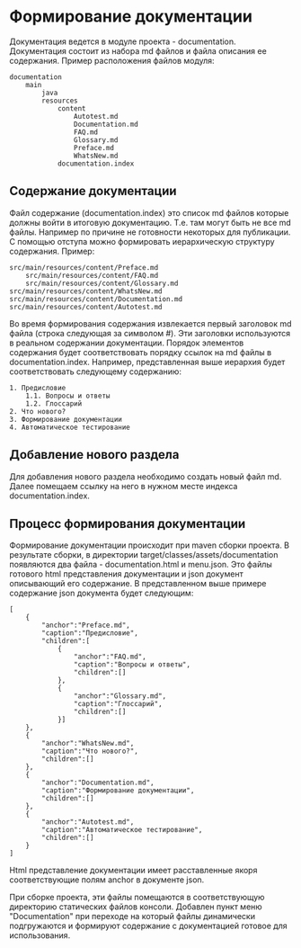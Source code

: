# Формирование документации

Документация ведется в модуле проекта - documentation. Документация состоит из набора md файлов и файла описания ее содержания. Пример расположения файлов модуля:

    documentation
        main
            java
            resources
                content
                    Autotest.md
                    Documentation.md
                    FAQ.md
                    Glossary.md
                    Preface.md
                    WhatsNew.md
                documentation.index

## Содержание документации

Файл содержание (documentation.index) это список md файлов которые должны войти в итоговую документацию. Т.е. там могут быть не все md файлы. Например по причине не готовности некоторых для публикации. С помощью отступа можно формировать иерархическую структуру содержания. Пример:

    src/main/resources/content/Preface.md
        src/main/resources/content/FAQ.md
        src/main/resources/content/Glossary.md
    src/main/resources/content/WhatsNew.md
    src/main/resources/content/Documentation.md
    src/main/resources/content/Autotest.md

Во время формирования содержания извлекается первый заголовок md файла (строка следующая за символом \#). Эти заголовки используются в реальном содержании документации. Порядок элементов содержания будет соответствовать порядку ссылок на md файлы в documentation.index. Например, представленная выше иерархия будет соответствовать следующему содержанию:
 
    1. Предисловие
        1.1. Вопросы и ответы
        1.2. Глоссарий
    2. Что нового?
    3. Формирование документации
    4. Автоматическое тестирование
    
## Добавление нового раздела

Для добавления нового раздела необходимо создать новый файл md. Далее помещаем ссылку на него в нужном месте индекса documentation.index.

## Процесс формирования документации

Формирование документации происходит при maven сборки проекта. В результате сборки, в директории target/classes/assets/documentation появляются два файла - documentation.html и menu.json. Это файлы готового html представления документации и json документ описывающий его содержание. В представленном выше примере содержание json документа будет следующим:

    [
        {
            "anchor":"Preface.md",
            "caption":"Предисловие",
            "children":[
                {
                    "anchor":"FAQ.md",
                    "caption":"Вопросы и ответы",
                    "children":[]
                },
                {
                    "anchor":"Glossary.md",
                    "caption":"Глоссарий",
                    "children":[]
                }]
        },
        {
            "anchor":"WhatsNew.md",
            "caption":"Что нового?",
            "children":[]
        },
        {
            "anchor":"Documentation.md",
            "caption":"Формирование документации",
            "children":[]
        },
        {
            "anchor":"Autotest.md",
            "caption":"Автоматическое тестирование",
            "children":[]
        }
    ]

Html представление документации имеет расставленные якоря соответствующие полям anchor в документе json. 

При сборке проекта, эти файлы помещаются в соответствующую директорию статических файлов консоли. Добавлен пункт меню "Documentation" при переходе на который файлы динамически подгружаются и формируют содержание с документацией готовое для использования.
